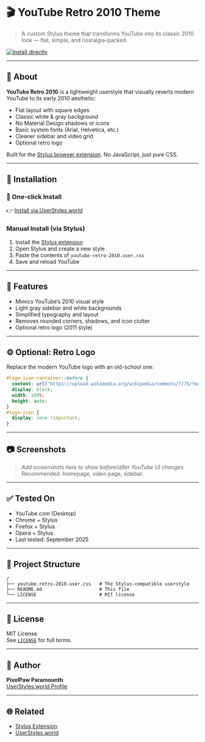 # 🎬 YouTube Retro 2010 Theme

> A custom Stylus theme that transforms YouTube into its classic 2010 look — flat, simple, and nostalgia-packed.

[![Install directly](https://img.shields.io/badge/Install%20on-UserStyles.world-blue?style=flat&logo=stylus)](https://userstyles.world/style/24168/youtube-2010)

---

## 📜 About

**YouTube Retro 2010** is a lightweight userstyle that visually reverts modern YouTube to its early 2010 aesthetic:

- Flat layout with square edges  
- Classic white & gray background  
- No Material Design shadows or icons  
- Basic system fonts (Arial, Helvetica, etc.)  
- Cleaner sidebar and video grid  
- Optional retro logo  

Built for the [Stylus browser extension](https://add0n.com/stylus.html). No JavaScript, just pure CSS.

---

## 🚀 Installation

### 🔗 One-click Install  
👉 [Install via UserStyles.world](https://userstyles.world/style/24168/youtube-2010)

### Manual Install (via Stylus)

1. Install the [Stylus extension](https://add0n.com/stylus.html)  
2. Open Stylus and create a new style  
3. Paste the contents of `youtube-retro-2010.user.css`  
4. Save and reload YouTube  

---

## 🎨 Features

- Mimics YouTube’s 2010 visual style  
- Light gray sidebar and white backgrounds  
- Simplified typography and layout  
- Removes rounded corners, shadows, and icon clutter  
- Optional retro logo (2011 style)  

---

## ⚙️ Optional: Retro Logo

Replace the modern YouTube logo with an old-school one:

```css
#logo-icon-container::before {
  content: url("https://upload.wikimedia.org/wikipedia/commons/7/75/YouTube_icon_2011.svg");
  display: block;
  width: 100%;
  height: auto;
}
#logo-icon {
  display: none !important;
}
```

---

## 📷 Screenshots

> _Add screenshots here to show before/after YouTube UI changes._  
> Recommended: homepage, video page, sidebar.

---

## ✅ Tested On

- YouTube.com (Desktop)  
- Chrome + Stylus  
- Firefox + Stylus  
- Opera + Stylus
- Last tested: September 2025  

---

## 📁 Project Structure

```
/
├── youtube-retro-2010.user.css   # The Stylus-compatible userstyle
├── README.md                     # This file
└── LICENSE                       # MIT license
```

---

## 📄 License

MIT License  
See [`LICENSE`](./LICENSE) for full terms.

---

## 👤 Author

**PixelPaw Paramounth**  
[UserStyles.world Profile](https://userstyles.world/user/PixelPaw-Coding)

---

## 🌐 Related

- [Stylus Extension](https://add0n.com/stylus.html)  
- [UserStyles.world](https://userstyles.world/)
